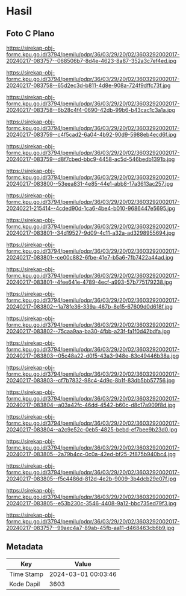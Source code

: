 # Hasil

## Foto C Plano

https://sirekap-obj-formc.kpu.go.id/3794/pemilu/pdpr/36/03/29/20/02/3603292002017-20240217-083757--068506b7-8d4e-4623-8a87-352a3c7ef4ed.jpg

https://sirekap-obj-formc.kpu.go.id/3794/pemilu/pdpr/36/03/29/20/02/3603292002017-20240217-083758--65d2ec3d-b811-4d8e-908a-724f9dffc73f.jpg

https://sirekap-obj-formc.kpu.go.id/3794/pemilu/pdpr/36/03/29/20/02/3603292002017-20240217-083758--6b28c4f4-0690-42db-99b6-b43cac1c3a1a.jpg

https://sirekap-obj-formc.kpu.go.id/3794/pemilu/pdpr/36/03/29/20/02/3603292002017-20240217-083759--c4f5cad2-6a04-4b92-90d9-5988eb4ecd6f.jpg

https://sirekap-obj-formc.kpu.go.id/3794/pemilu/pdpr/36/03/29/20/02/3603292002017-20240217-083759--d8f7cbed-bbc9-4458-ac5d-546bedb1391b.jpg

https://sirekap-obj-formc.kpu.go.id/3794/pemilu/pdpr/36/03/29/20/02/3603292002017-20240217-083800--53eea831-4e85-44e1-abb8-17a3613ac257.jpg

https://sirekap-obj-formc.kpu.go.id/3794/pemilu/pdpr/36/03/29/20/02/3603292002017-20240221-215414--4cded90d-1ca6-4be4-b010-9686447e5695.jpg

https://sirekap-obj-formc.kpu.go.id/3794/pemilu/pdpr/36/03/29/20/02/3603292002017-20240217-083801--34d19527-9d09-4c11-a32a-ad3298955694.jpg

https://sirekap-obj-formc.kpu.go.id/3794/pemilu/pdpr/36/03/29/20/02/3603292002017-20240217-083801--ce00c882-6fbe-41e7-b5a6-7fb7422a44ad.jpg

https://sirekap-obj-formc.kpu.go.id/3794/pemilu/pdpr/36/03/29/20/02/3603292002017-20240217-083801--4fee641e-4789-4ecf-a993-57b775179238.jpg

https://sirekap-obj-formc.kpu.go.id/3794/pemilu/pdpr/36/03/29/20/02/3603292002017-20240217-083802--1a78fe36-339a-467b-8e15-67609d0d618f.jpg

https://sirekap-obj-formc.kpu.go.id/3794/pemilu/pdpr/36/03/29/20/02/3603292002017-20240217-083802--75caa9aa-ba30-4fbb-a23f-fa1f0d42bdfa.jpg

https://sirekap-obj-formc.kpu.go.id/3794/pemilu/pdpr/36/03/29/20/02/3603292002017-20240217-083803--05c48a22-d0f5-43a3-948e-83c49446b38a.jpg

https://sirekap-obj-formc.kpu.go.id/3794/pemilu/pdpr/36/03/29/20/02/3603292002017-20240217-083803--cf7b7832-98c4-4d9c-8b1f-83db5bb57756.jpg

https://sirekap-obj-formc.kpu.go.id/3794/pemilu/pdpr/36/03/29/20/02/3603292002017-20240217-083804--a03a42fc-46dd-4542-b60c-d8c17a909f8d.jpg

https://sirekap-obj-formc.kpu.go.id/3794/pemilu/pdpr/36/03/29/20/02/3603292002017-20240217-083804--a2c9e52c-0eb5-4825-bebd-ef7bee9b23d0.jpg

https://sirekap-obj-formc.kpu.go.id/3794/pemilu/pdpr/36/03/29/20/02/3603292002017-20240217-083805--2a79b4cc-0c0a-42ed-bf25-2f875b940bc4.jpg

https://sirekap-obj-formc.kpu.go.id/3794/pemilu/pdpr/36/03/29/20/02/3603292002017-20240217-083805--f5c4486d-812d-4e2b-9009-3b4dcb29e07f.jpg

https://sirekap-obj-formc.kpu.go.id/3794/pemilu/pdpr/36/03/29/20/02/3603292002017-20240217-083805--e53b230c-3546-4408-9a12-bbc735ed79f3.jpg

https://sirekap-obj-formc.kpu.go.id/3794/pemilu/pdpr/36/03/29/20/02/3603292002017-20240217-083757--99aec4a7-89ab-45fb-aa11-d468463cb6b9.jpg


## Metadata

| Key        | Value               |
| ---------- | ------------------- |
| Time Stamp | 2024-03-01 00:03:46 |
| Kode Dapil | 3603                |




